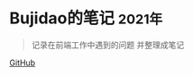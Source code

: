 <!-- ![logo](_media/icon.svg) -->

# Bujidao的笔记 <small>2021年</small>

> 记录在前端工作中遇到的问题 并整理成笔记

[GitHub](https://github.com/docsifyjs/docsify/)

